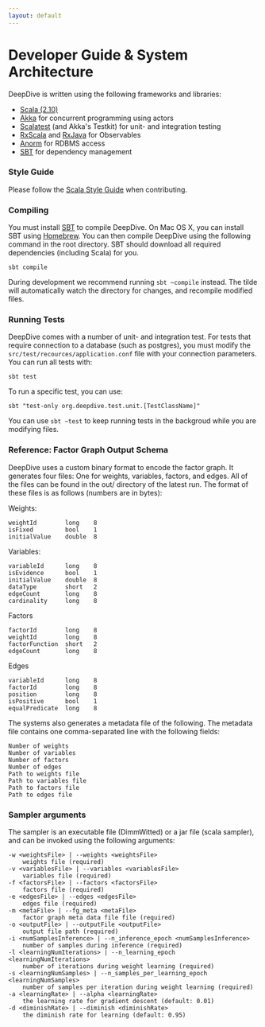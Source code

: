 ```yaml
---
layout: default
---
```


# Developer Guide & System Architecture 

DeepDive is written using the following frameworks and libraries:

- [Scala (2.10)](http://www.scala-lang.org/) 
- [Akka](http://akka.io/) for concurrent programming using actors
- [Scalatest](http://www.scalatest.org/) (and Akka's Testkit) for unit- and integration testing
- [RxScala](http://rxscala.github.io/) and [RxJava](https://github.com/Netflix/RxJava) for Observables
- [Anorm](http://www.playframework.com/documentation/2.2.1/ScalaAnorm) for RDBMS access
- [SBT](http://www.scala-sbt.org/) for dependency management

### Style Guide

Please follow the [Scala Style Guide](http://docs.scala-lang.org/style/) when contributing.

### Compiling 

You must install [SBT](http://www.scala-sbt.org/) to compile DeepDive. On Mac OS X, you can install SBT using [Homebrew](http://brew.sh/). You can then compile DeepDive using the following command in the root directory. SBT should download all required dependencies (including Scala) for you.

    sbt compile

During development we recommend running `sbt ~compile` instead. The tilde will automatically watch the directory for changes, and recompile modified files.


### Running Tests

DeepDive comes with a number of unit- and integration test. For tests that require connection to a database (such as postgres), you must modify the `src/test/recources/application.conf` file with your connection parameters. You can run all tests with:

    sbt test

To run a specific test, you can use:

    sbt "test-only org.deepdive.test.unit.[TestClassName]"

You can use `sbt ~test` to keep running tests in the backgroud while you are modifying files.


### Reference: Factor Graph Output Schema

DeepDive uses a custom binary format to encode the factor graph. It generates four files: One for weights, variables, factors, and edges. All of the files can be found in the out/ directory of the latest run. The format of these files is as follows (numbers are in bytes):

Weights: 

    weightId        long    8
    isFixed         bool    1
    initialValue    double  8


Variables:

    variableId      long    8
    isEvidence      bool    1
    initialValue    double  8
    dataType        short   2
    edgeCount       long    8
    cardinality     long    8

Factors

    factorId        long    8
    weightId        long    8
    factorFunction  short   2
    edgeCount       long    8

Edges

    variableId      long    8
    factorId        long    8
    position        long    8
    isPositive      bool    1
    equalPredicate  long    8



The systems also generates a metadata file of the following. The metadata file contains one comma-separated line with the following fields:

    Number of weights
    Number of variables
    Number of factors
    Number of edges
    Path to weights file
    Path to variables file
    Path to factors file
    Path to edges file


### Sampler arguments

The sampler is an executable file (DimmWitted) or a jar file (scala sampler), and can be invoked using the following arguments:

    -w <weightsFile> | --weights <weightsFile>
        weights file (required)
    -v <variablesFile> | --variables <variablesFile>
        variables file (required)
    -f <factorsFile> | --factors <factorsFile>
        factors file (required)
    -e <edgesFile> | --edges <edgesFile>
        edges file (required)
    -m <metaFile> | --fg_meta <metaFile>
        factor graph meta data file file (required)
    -o <outputFile> | --outputFile <outputFile>
        output file path (required)
    -i <numSamplesInference> | --n_inference_epoch <numSamplesInference>
        number of samples during inference (required)
    -l <learningNumIterations> | --n_learning_epoch <learningNumIterations>
        number of iterations during weight learning (required)
    -s <learningNumSamples> | --n_samples_per_learning_epoch <learningNumSamples>
        number of samples per iteration during weight learning (required)
    -a <learningRate> | --alpha <learningRate>
        the learning rate for gradient descent (default: 0.01)
    -d <diminishRate> | --diminish <diminishRate>
        the diminish rate for learning (default: 0.95)

    